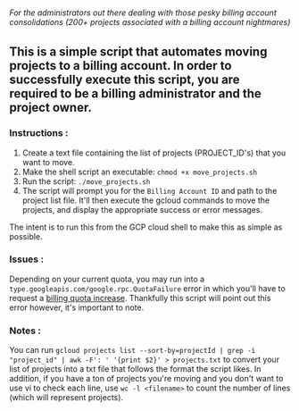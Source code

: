 ###### For the administrators out there dealing with those pesky billing account consolidations (200+ projects associated with a billing account nightmares)

## This is a simple script that automates moving projects to a billing account. In order to successfully execute this script, you are required to be a billing administrator and the project owner.

### Instructions :

1. Create a text file containing the list of projects (PROJECT_ID's) that you want to move.
2. Make the shell script an executable: `chmod +x move_projects.sh`
3. Run the script: `./move_projects.sh`
4. The script will prompt you for the `Billing Account ID` and path to the project list file. It'll then execute the gcloud commands to move the projects, and display the appropriate success or error messages.

The intent is to run this from the GCP cloud shell to make this as simple as possible.

### Issues :

Depending on your current quota, you may run into a `type.googleapis.com/google.rpc.QuotaFailure` error in which you'll have to request a [billing quota increase](https://support.google.com/code/contact/billing_quota_increase). Thankfully this script will point out this error however, it's important to note.

### Notes :

You can run `gcloud projects list --sort-by=projectId | grep -i "project_id" | awk -F': ' '{print $2}' > projects.txt` to convert your list of projects into a txt file that follows the format the script likes. In addition, if you have a ton of projects you're moving and you don't want to use vi to check each line, use `wc -l <filename>` to count the number of lines (which will represent projects).
